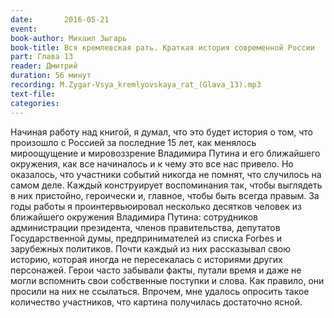 ```yaml
---
date:		2016-05-21
event:
book-author: Михаил Зыгарь
book-title: Вся кремлевская рать. Краткая история современной России
part: Глава 13
reader: Дмитрий
duration: 56 минут
recording: M.Zygar-Vsya_kremlyovskaya_rat_(Glava_13).mp3
text-file:
categories:
---
```

Начиная работу над книгой, я думал, что это будет история о том, что произошло с Россией за последние 15 лет, как менялось мироощущение и мировоззрение Владимира Путина и его ближайшего окружения, как все начиналось и к чему это все нас привело. Но оказалось, что участники событий никогда не помнят, что случилось на самом деле. Каждый конструирует воспоминания так, чтобы выглядеть в них пристойно, героически и, главное, чтобы быть всегда правым. За годы работы я проинтервьюировал несколько десятков человек из ближайшего окружения Владимира Путина: сотрудников администрации президента, членов правительства, депутатов Государственной думы, предпринимателей из списка Forbes и зарубежных политиков. Почти каждый из них рассказывал свою историю, которая иногда не пересекалась с историями других персонажей. Герои часто забывали факты, путали время и даже не могли вспомнить свои собственные поступки и слова. Как правило, они просили на них не ссылаться. Впрочем, мне удалось опросить такое количество участников, что картина получилась достаточно ясной.
